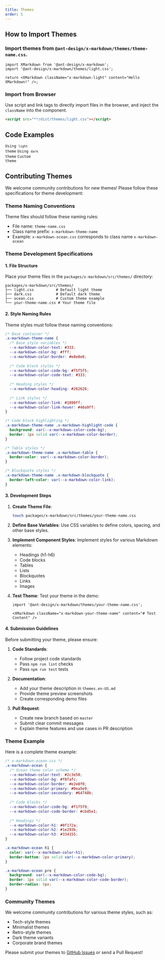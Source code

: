 ```yaml
---
title: Themes
order: 5
---
```


## How to Import Themes

### Import themes from `@ant-design/x-markdown/themes/theme-name.css`.

```tsx
import XMarkdown from '@ant-design/x-markdown';
import '@ant-design/x-markdown/themes/light.css';

return <XMarkdown className="x-markdown-light" content="Hello XMarkdown!" />;
```

### Import from Browser

Use script and link tags to directly import files in the browser, and inject the `className` into the component.

```html
<script src="**/dist/themes/light.css"></script>
```

## Code Examples

<!-- prettier-ignore -->
<code src="./demo/themes/light.tsx">Using `light` theme</code>
<code src="./demo/themes/dark.tsx">Using `dark` theme</code>
<code src="./demo/themes/custom.tsx">Custom theme</code>

## Contributing Themes

We welcome community contributions for new themes! Please follow these specifications for theme development:

### Theme Naming Conventions

Theme files should follow these naming rules:
- File name: `theme-name.css`
- Class name prefix: `x-markdown-theme-name`
- Example: `x-markdown-ocean.css` corresponds to class name `x-markdown-ocean`

### Theme Development Specifications

#### 1. File Structure
Place your theme files in the `packages/x-markdown/src/themes/` directory:

```
packages/x-markdown/src/themes/
├── light.css          # Default light theme
├── dark.css           # Default dark theme
├── ocean.css          # Custom theme example
└── your-theme-name.css # Your theme file
```

#### 2. Style Naming Rules

Theme styles must follow these naming conventions:

```css
/* Base container */
.x-markdown-theme-name {
  /* Base style variables */
  --x-markdown-color-text: #333;
  --x-markdown-color-bg: #fff;
  --x-markdown-color-border: #e8e8e8;
  
  /* Code block styles */
  --x-markdown-color-code-bg: #f5f5f5;
  --x-markdown-color-code-text: #333;
  
  /* Heading styles */
  --x-markdown-color-heading: #262626;
  
  /* Link styles */
  --x-markdown-color-link: #1890ff;
  --x-markdown-color-link-hover: #40a9ff;
}

/* Code block highlighting */
.x-markdown-theme-name .x-markdown-highlight-code {
  background: var(--x-markdown-color-code-bg);
  border: 1px solid var(--x-markdown-color-border);
}

/* Table styles */
.x-markdown-theme-name .x-markdown-table {
  border-color: var(--x-markdown-color-border);
}

/* Blockquote styles */
.x-markdown-theme-name .x-markdown-blockquote {
  border-left-color: var(--x-markdown-color-link);
}
```

#### 3. Development Steps

1. **Create Theme File**:
   ```bash
   touch packages/x-markdown/src/themes/your-theme-name.css
   ```

2. **Define Base Variables**:
   Use CSS variables to define colors, spacing, and other base styles.

3. **Implement Component Styles**:
   Implement styles for various Markdown elements:
   - Headings (h1-h6)
   - Code blocks
   - Tables
   - Lists
   - Blockquotes
   - Links
   - Images

4. **Test Theme**:
   Test your theme in the demo:
   ```tsx
   import '@ant-design/x-markdown/themes/your-theme-name.css';
   
   <XMarkdown className="x-markdown-your-theme-name" content="# Test Content" />
   ```

#### 4. Submission Guidelines

Before submitting your theme, please ensure:

1. **Code Standards**:
   - Follow project code standards
   - Pass `npm run lint` checks
   - Pass `npm run test` tests

2. **Documentation**:
   - Add your theme description in `themes.en-US.md`
   - Provide theme preview screenshots
   - Create corresponding demo files

3. **Pull Request**:
   - Create new branch based on `master`
   - Submit clear commit messages
   - Explain theme features and use cases in PR description

### Theme Example

Here is a complete theme example:

```css
/* x-markdown-ocean.css */
.x-markdown-ocean {
  /* Ocean theme color scheme */
  --x-markdown-color-text: #2c3e50;
  --x-markdown-color-bg: #f8fafc;
  --x-markdown-color-border: #e2e8f0;
  --x-markdown-color-primary: #0ea5e9;
  --x-markdown-color-secondary: #64748b;
  
  /* Code blocks */
  --x-markdown-color-code-bg: #f1f5f9;
  --x-markdown-color-code-border: #cbd5e1;
  
  /* Headings */
  --x-markdown-color-h1: #0f172a;
  --x-markdown-color-h2: #1e293b;
  --x-markdown-color-h3: #334155;
}

.x-markdown-ocean h1 {
  color: var(--x-markdown-color-h1);
  border-bottom: 2px solid var(--x-markdown-color-primary);
}

.x-markdown-ocean pre {
  background: var(--x-markdown-color-code-bg);
  border: 1px solid var(--x-markdown-color-code-border);
  border-radius: 6px;
}
```

### Community Themes

We welcome community contributions for various theme styles, such as:
- Tech-style themes
- Minimalist themes
- Retro-style themes
- Dark theme variants
- Corporate brand themes

Please submit your themes to [GitHub Issues](https://github.com/ant-design/x/issues) or send a Pull Request!
